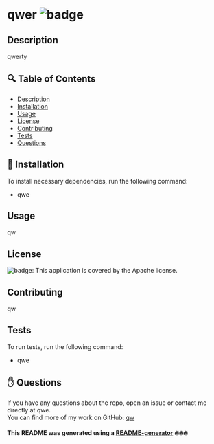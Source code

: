 # qwer ![badge](https://img.shields.io/badge/license-Apache-brightgreen)

## Description
qwerty

## 🔍 Table of Contents
- [Description](#description)
- [Installation](#install)
- [Usage](#usage)
- [License](#license)
- [Contributing](#contribute)
- [Tests](#test)
- [Questions](#questions)

## 💾 Installation
To install necessary dependencies, run the following command:
- qwe

## Usage
qw

## License
![badge](https://img.shields.io/badge/license-Apache-brightgreen): This application is covered by the Apache license. 

## Contributing
qw

## Tests
To run tests, run the following command:
- qwe

## ✋ Questions
If you have any questions about the repo, open an issue or contact me directly at qwe. <br />
You can find more of my work on GitHub: [qw](https://github.com/qw)

#### This README was generated using a [README-generator](https://github.com/mahmoo30/readmegenerator) 🔥🔥🔥